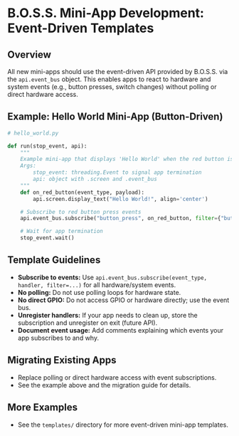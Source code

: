 # B.O.S.S. Mini-App Development: Event-Driven Templates

## Overview
All new mini-apps should use the event-driven API provided by B.O.S.S. via the `api.event_bus` object. This enables apps to react to hardware and system events (e.g., button presses, switch changes) without polling or direct hardware access.

## Example: Hello World Mini-App (Button-Driven)
```python
# hello_world.py

def run(stop_event, api):
    """
    Example mini-app that displays 'Hello World' when the red button is pressed.
    Args:
        stop_event: threading.Event to signal app termination
        api: object with .screen and .event_bus
    """
    def on_red_button(event_type, payload):
        api.screen.display_text("Hello World!", align='center')

    # Subscribe to red button press events
    api.event_bus.subscribe("button_press", on_red_button, filter={"button": "red"})

    # Wait for app termination
    stop_event.wait()
```

## Template Guidelines
- **Subscribe to events:** Use `api.event_bus.subscribe(event_type, handler, filter=...)` for all hardware/system events.
- **No polling:** Do not use polling loops for hardware state.
- **No direct GPIO:** Do not access GPIO or hardware directly; use the event bus.
- **Unregister handlers:** If your app needs to clean up, store the subscription and unregister on exit (future API).
- **Document event usage:** Add comments explaining which events your app subscribes to and why.

## Migrating Existing Apps
- Replace polling or direct hardware access with event subscriptions.
- See the example above and the migration guide for details.

## More Examples
- See the `templates/` directory for more event-driven mini-app templates.
